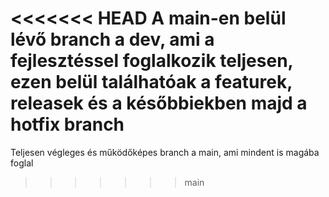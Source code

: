 <<<<<<< HEAD
A main-en belül lévő branch a dev, ami a fejlesztéssel foglalkozik teljesen, ezen belül találhatóak a featurek, releasek és a későbbiekben majd a hotfix branch
=======
Teljesen végleges és működőképes branch a main, ami mindent is magába foglal
>>>>>>> main
